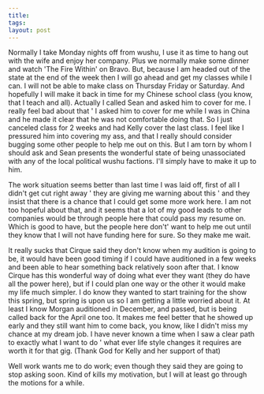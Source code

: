 ```yaml
---
title: 
tags: 
layout: post
---
```

Normally I take Monday nights off from wushu, I use it as time to hang out with the wife and enjoy her company.  Plus we normally make some dinner and watch 'The Fire Within' on Bravo.  But, because I am headed out of the state at the end of the week then I will go ahead and get my classes while I can.  I will not be able to make class on Thursday Friday or Saturday.  And hopefully I will make it back in time for my Chinese school class (you know, that I teach and all).  Actually I called Sean and asked him to cover for me.  I really feel bad about that ' I asked him to cover for me while I was in China and he made it clear that he was not comfortable doing that.  So I just canceled class for 2 weeks and had Kelly cover the last class.  I feel like I pressured him into covering my ass, and that I really should consider bugging some other people to help me out on this.   But I am torn by whom I should ask and Sean presents the wonderful state of being unassociated with any of the local political wushu factions.  I'll simply have to make it up to him.



The work situation seems better than last time I was laid off, first of all I didn't get cut right away ' they are giving me warning about this ' and they insist that there is a chance that I could get some more work here.  I am not too hopeful about that, and it seems that a lot of my good leads to other companies would be through people here that could pass my resume on.  Which is good to have, but the people here don't' want to help me out until they know that I will not have funding here for sure.  So they make me wait.



It really sucks that Cirque said they don't know when my audition is going to be, it would have been good timing if I could have auditioned in a few weeks and been able to hear something back relatively soon after that.  I know Cirque has this wonderful way of doing what ever they want (they do have all the power here), but if I could plan one way or the other it would make my life much simpler.   I do know they wanted to start training for the show this spring, but spring is upon us so I am getting a little worried about it.  At least I know Morgan auditioned in December, and passed, but is being called back for the April one too.  It makes me feel better that he showed up early and they still want him to come back, you know, like I didn't miss my chance at my dream job.  I have never known a time when I saw a clear path to exactly what I want to do ' what ever life style changes it requires are worth it for that gig.  (Thank God for Kelly and her support of that)



Well work wants me to do work; even though they said they are going to stop asking soon.  Kind of kills my motivation, but I will at least go through the motions for a while.
